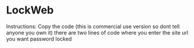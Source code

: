 # LockWeb
Instructions:
Copy the code (this is commercial use version so dont tell anyone you own it)
there are two lines of code where you enter the site url you want password locked
